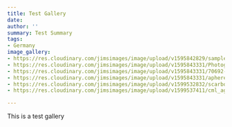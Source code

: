 ```yaml
---
title: Test Gallery
date: 
author: ''
summary: Test Summary
tags:
- Germany
image_gallery:
- https://res.cloudinary.com/jimsimages/image/upload/v1595842829/sample.jpg
- https://res.cloudinary.com/jimsimages/image/upload/v1595843331/Photograph-of-bone-marrow-BM-aspiration-needle-showing-A-stylet-B-needle-C_hee8wu.jpg
- https://res.cloudinary.com/jimsimages/image/upload/v1595843331/70692-129061_rd1hri.jpg
- https://res.cloudinary.com/jimsimages/image/upload/v1595843331/apheresis-machine-aj-photoscience-photo-library_rznzym.jpg
- https://res.cloudinary.com/jimsimages/image/upload/v1599532832/scarborough_yt4h3c.jpg
- https://res.cloudinary.com/jimsimages/image/upload/v1599537411/cml_agf57d.jpg

---
```

This is a test gallery